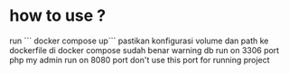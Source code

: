 <H1>
  how to use ?
</H1>
run ``` docker compose up```
pastikan konfigurasi volume dan path ke dockerfile di docker compose sudah benar 
<alert>  warning </alert>
db run on 3306 port
php my admin run on 8080 port
<alert>don't use this port for running project</alert>
